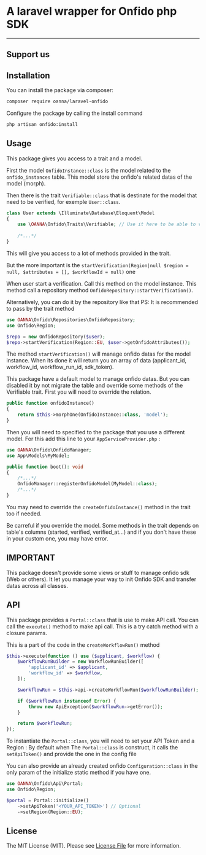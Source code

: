 # A laravel wrapper for Onfido php SDK

---
## Support us

## Installation

You can install the package via composer:

```bash
composer require oanna/laravel-onfido
```

Configure the package by calling the install command

```bash
php artisan onfido:install
```

## Usage

This package gives you access to a trait and a model.

First the model `OnfidoInstance::class` is the model related to the `onfido_instances` table.
This model store the onfido's related datas of the model (morph).

Then there is the trait `Verifiable::class` that is destinate for the model that need to be verified, for exemple `User::class`.

```php
class User extends \Illuminate\Database\Eloquent\Model
{
    use \OANNA\Onfido\Traits\Verifiable; // Use it here to be able to verify your model
    
    /*...*/
}
```

This will give you access to a lot of methods provided in the trait.

But the more important is the `startVerification(Region|null $region = null, $attributes = [], $workflowId = null)` one

When user start a verification. Call this method on the model instance.
This method call a repository method `OnfidoRepository::startVerification()`.

Alternatively, you can do it by the repository like that
PS: It is recommended to pass by the trait method
```php
use OANNA\Onfido\Repositories\OnfidoRepository;
use Onfido\Region;

$repo = new OnfidoRepository($user);
$repo->startVerification(Region::EU, $user->getOnfidoAttributes());
```

The method `startVerification()` will manage onfido datas for the model instance. When its done it will return you an array of data (applicant_id, workflow_id, workflow_run_id, sdk_token).

This package have a default model to manage onfido datas. But you can disabled it by not migrate the table and override some methods of the Verifiable trait.
First you will need to override the relation.

```php
public function onfidoInstance()
{
    return $this->morphOne(OnfidoInstance::class, 'model');
}
```

Then you will need to specified to the package that you use a different model.
For this add this line to your `AppServiceProvider.php` :

```php
use OANNA\Onfido\OnfidoManager;
use App\Models\MyModel;

public function boot(): void
{
    /*...*/
    OnfidoManager::registerOnfidoModel(MyModel::class);
    /*...*/
}
```

You may need to override the `createOnfidoInstance()` method in the trait too if needed.

Be carreful if you override the model. Some methods in the trait depends on table's columns (started, verified, verified_at...) and if you don't have these in your custom one, you may have error.

## IMPORTANT

This package doesn't provide some views or stuff to manage onfido sdk (Web or others). It let you manage your way to init Onfido SDK and transfer datas across all classes.

## API

This package provides a `Portal::class` that is use to make API call. You can call the `execute()` method to make api call. This is a try catch method with a closure params.

This is a part of the code in the `createWorkflowRun()` method 
```php
$this->execute(function () use ($applicant, $workflow) {
    $workflowRunBuilder = new WorkflowRunBuilder([
        'applicant_id' => $applicant,
        'workflow_id' => $workflow,
    ]);

    $workflowRun = $this->api->createWorkflowRun($workflowRunBuilder);

    if ($workflowRun instanceof Error) {
        throw new ApiException($workflowRun->getError());
    }

    return $workflowRun;
});
```

To instantiate the `Portal::class`, you will need to set your API Token and a Region :
By default when The `Portal::class` is construct, it calls the `setApiToken()` and provide the one in the config file

You can also provide an already created onfido `Configuration::class` in the only param of the initialize static method if you have one.
```php
use OANNA\Onfido\Api\Portal;
use Onfido\Region;

$portal = Portal::initialize()
    ->setApiToken('<YOUR_API_TOKEN>') // Optional
    ->setRegion(Region::EU);
```

## License

The MIT License (MIT). Please see [License File](LICENSE.md) for more information.

